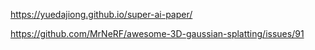 https://yuedajiong.github.io/super-ai-paper/


https://github.com/MrNeRF/awesome-3D-gaussian-splatting/issues/91


